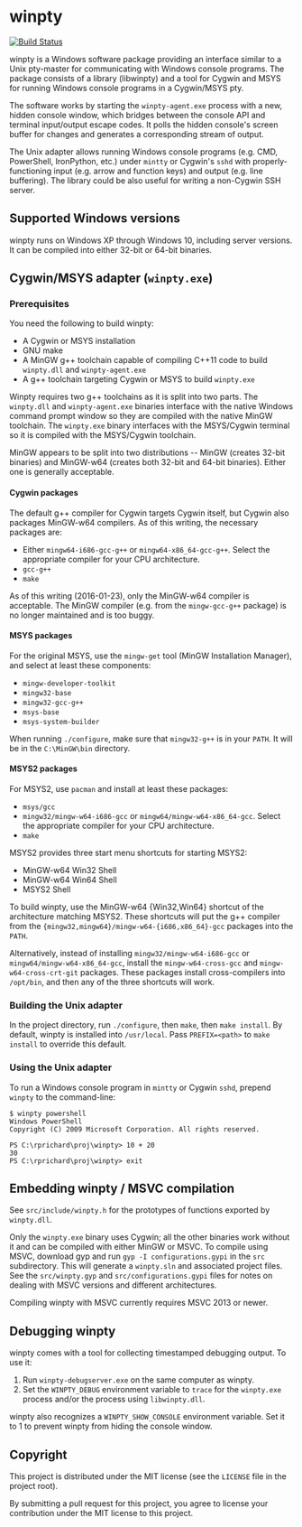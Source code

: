 # winpty

[![Build Status](https://tea-ci.org/api/badges/rprichard/winpty/status.svg)](https://tea-ci.org/rprichard/winpty)

winpty is a Windows software package providing an interface similar to a Unix
pty-master for communicating with Windows console programs. The package
consists of a library (libwinpty) and a tool for Cygwin and MSYS for running
Windows console programs in a Cygwin/MSYS pty.

The software works by starting the `winpty-agent.exe` process with a new,
hidden console window, which bridges between the console API and terminal
input/output escape codes. It polls the hidden console's screen buffer for
changes and generates a corresponding stream of output.

The Unix adapter allows running Windows console programs (e.g. CMD, PowerShell,
IronPython, etc.) under `mintty` or Cygwin's `sshd` with
properly-functioning input (e.g. arrow and function keys) and output (e.g. line
buffering). The library could be also useful for writing a non-Cygwin SSH
server.

## Supported Windows versions

winpty runs on Windows XP through Windows 10, including server versions. It
can be compiled into either 32-bit or 64-bit binaries.

## Cygwin/MSYS adapter (`winpty.exe`)

### Prerequisites

You need the following to build winpty:

- A Cygwin or MSYS installation
- GNU make
- A MinGW g++ toolchain capable of compiling C++11 code to build `winpty.dll`
  and `winpty-agent.exe`
- A g++ toolchain targeting Cygwin or MSYS to build `winpty.exe`

Winpty requires two g++ toolchains as it is split into two parts. The
`winpty.dll` and `winpty-agent.exe` binaries interface with the native
Windows command prompt window so they are compiled with the native MinGW
toolchain. The `winpty.exe` binary interfaces with the MSYS/Cygwin terminal so
it is compiled with the MSYS/Cygwin toolchain.

MinGW appears to be split into two distributions -- MinGW (creates 32-bit
binaries) and MinGW-w64 (creates both 32-bit and 64-bit binaries). Either
one is generally acceptable.

#### Cygwin packages

The default g++ compiler for Cygwin targets Cygwin itself, but Cygwin also
packages MinGW-w64 compilers. As of this writing, the necessary packages are:

- Either `mingw64-i686-gcc-g++` or `mingw64-x86_64-gcc-g++`. Select the
  appropriate compiler for your CPU architecture.
- `gcc-g++`
- `make`

As of this writing (2016-01-23), only the MinGW-w64 compiler is acceptable.
The MinGW compiler (e.g. from the `mingw-gcc-g++` package) is no longer
maintained and is too buggy.

#### MSYS packages

For the original MSYS, use the `mingw-get` tool (MinGW Installation Manager),
and select at least these components:

- `mingw-developer-toolkit`
- `mingw32-base`
- `mingw32-gcc-g++`
- `msys-base`
- `msys-system-builder`

When running `./configure`, make sure that `mingw32-g++` is in your
`PATH`. It will be in the `C:\MinGW\bin` directory.

#### MSYS2 packages

For MSYS2, use `pacman` and install at least these packages:

- `msys/gcc`
- `mingw32/mingw-w64-i686-gcc` or `mingw64/mingw-w64-x86_64-gcc`. Select
  the appropriate compiler for your CPU architecture.
- `make`

MSYS2 provides three start menu shortcuts for starting MSYS2:

- MinGW-w64 Win32 Shell
- MinGW-w64 Win64 Shell
- MSYS2 Shell

To build winpty, use the MinGW-w64 {Win32,Win64} shortcut of the architecture
matching MSYS2. These shortcuts will put the g++ compiler from the
`{mingw32,mingw64}/mingw-w64-{i686,x86_64}-gcc` packages into the `PATH`.

Alternatively, instead of installing `mingw32/mingw-w64-i686-gcc` or
`mingw64/mingw-w64-x86_64-gcc`, install the `mingw-w64-cross-gcc` and
`mingw-w64-cross-crt-git` packages. These packages install cross-compilers
into `/opt/bin`, and then any of the three shortcuts will work.

### Building the Unix adapter

In the project directory, run `./configure`, then `make`, then `make install`.
By default, winpty is installed into `/usr/local`. Pass `PREFIX=<path>` to
`make install` to override this default.

### Using the Unix adapter

To run a Windows console program in `mintty` or Cygwin `sshd`, prepend
`winpty` to the command-line:

    $ winpty powershell
    Windows PowerShell
    Copyright (C) 2009 Microsoft Corporation. All rights reserved.

    PS C:\rprichard\proj\winpty> 10 + 20
    30
    PS C:\rprichard\proj\winpty> exit

## Embedding winpty / MSVC compilation

See `src/include/winpty.h` for the prototypes of functions exported by
`winpty.dll`.

Only the `winpty.exe` binary uses Cygwin; all the other binaries work without
it and can be compiled with either MinGW or MSVC. To compile using MSVC,
download gyp and run `gyp -I configurations.gypi` in the `src` subdirectory.
This will generate a `winpty.sln` and associated project files. See the
`src/winpty.gyp` and `src/configurations.gypi` files for notes on dealing with
MSVC versions and different architectures.

Compiling winpty with MSVC currently requires MSVC 2013 or newer.

## Debugging winpty

winpty comes with a tool for collecting timestamped debugging output. To use
it:

1. Run `winpty-debugserver.exe` on the same computer as winpty.
2. Set the `WINPTY_DEBUG` environment variable to `trace` for the
   `winpty.exe` process and/or the process using `libwinpty.dll`.

winpty also recognizes a `WINPTY_SHOW_CONSOLE` environment variable. Set it
to 1 to prevent winpty from hiding the console window.

## Copyright

This project is distributed under the MIT license (see the `LICENSE` file in
the project root).

By submitting a pull request for this project, you agree to license your
contribution under the MIT license to this project.
